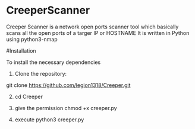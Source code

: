 # CreeperScanner

Creeper Scanner is a network open ports scanner tool which
basically scans all the open ports of a targer IP or HOSTNAME
It is written in Python using python3-nmap

#Installation

To install the necessary dependencies

1. Clone the repository:

git clone https://github.com/legion1318/Creeper.git


2. cd Creeper


3. give the permission
chmod +x creeper.py


4. execute
python3 creeper.py
